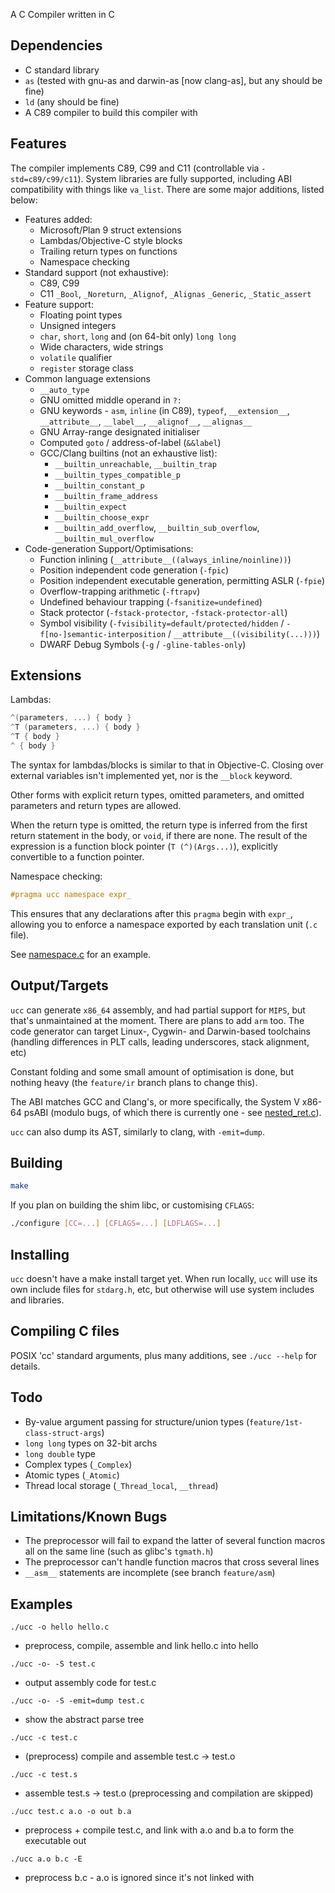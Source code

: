 A C Compiler written in C

Dependencies
------------

- C standard library
- `as` (tested with gnu-as and darwin-as [now clang-as], but any should be fine)
- `ld` (any should be fine)
- A C89 compiler to build this compiler with


Features
--------

The compiler implements C89, C99 and C11 (controllable via `-std=c89/c99/c11`).
System libraries are fully supported, including ABI compatibility with things like `va_list`.
There are some major additions, listed below:

- Features added:
	- Microsoft/Plan 9 struct extensions
	- Lambdas/Objective-C style blocks
	- Trailing return types on functions
	- Namespace checking
- Standard support (not exhaustive):
	- C89, C99
	- C11 `_Bool`, `_Noreturn`, `_Alignof`, `_Alignas` `_Generic`, `_Static_assert`
- Feature support:
  - Floating point types
  - Unsigned integers
  - `char`, `short`, `long` and (on 64-bit only) `long long`
  - Wide characters, wide strings
  - `volatile` qualifier
  - `register` storage class
- Common language extensions
	- `__auto_type`
	- GNU omitted middle operand in `?:`
	- GNU keywords - `asm`, `inline` (in C89), `typeof`, `__extension__`, `__attribute__`, `__label__`, `__alignof__`, `__alignas__`
	- GNU Array-range designated initialiser
	- Computed `goto` / address-of-label (`&&label`)
	- GCC/Clang builtins (not an exhaustive list):
		- `__builtin_unreachable`, `__builtin_trap`
		- `__builtin_types_compatible_p`
		- `__builtin_constant_p`
		- `__builtin_frame_address`
		- `__builtin_expect`
		- `__builtin_choose_expr`
		- `__builtin_add_overflow`, `__builtin_sub_overflow`, `__builtin_mul_overflow`
- Code-generation Support/Optimisations:
	- Function inlining (`__attribute__((always_inline/noinline))`)
	- Position independent code generation (`-fpic`)
	- Position independent executable generation, permitting ASLR (`-fpie`)
	- Overflow-trapping arithmetic (`-ftrapv`)
	- Undefined behaviour trapping (`-fsanitize=undefined`)
	- Stack protector (`-fstack-protector`, `-fstack-protector-all`)
	- Symbol visibility (`-fvisibility=default/protected/hidden` / `-f[no-]semantic-interposition` / `__attribute__((visibility(...)))`)
	- DWARF Debug Symbols (`-g` / `-gline-tables-only`)


Extensions
----------

Lambdas:
```c
^(parameters, ...) { body }
^T (parameters, ...) { body }
^T { body }
^ { body }
```

The syntax for lambdas/blocks is similar to that in Objective-C. Closing over external variables isn't implemented yet, nor is the `__block` keyword.

Other forms with explicit return types, omitted parameters, and omitted parameters and return types are allowed.

When the return type is omitted, the return type is inferred from the first return statement in the body, or `void`, if there are none.
The result of the expression is a function block pointer (`T (^)(Args...)`), explicitly convertible to a function pointer.

Namespace checking:
```c
#pragma ucc namespace expr_
```

This ensures that any declarations after this `pragma` begin with `expr_`, allowing you to enforce a namespace exported by each translation unit (`.c` file).

See [namespace.c](/test/pragma/namespace.c) for an example.

Output/Targets
--------------

`ucc` can generate `x86_64` assembly, and had partial support for `MIPS`, but that's unmaintained at the moment. There are plans to add `arm` too.
The code generator can target Linux-, Cygwin- and Darwin-based toolchains (handling differences in PLT calls, leading underscores, stack alignment, etc)

Constant folding and some small amount of optimisation is done, but nothing heavy (the `feature/ir` branch plans to change this).

The ABI matches GCC and Clang's, or more specifically, the System V x86-64 psABI (modulo bugs, of which there is currently one - see [nested_ret.c](/test/structs/function_passing/nested_ret.c)).

`ucc` can also dump its AST, similarly to clang, with `-emit=dump`.


Building
--------

```sh
make
```

If you plan on building the shim libc, or customising `CFLAGS`:
```sh
./configure [CC=...] [CFLAGS=...] [LDFLAGS=...]
```

Installing
----------

`ucc` doesn't have a make install target yet. When run locally, `ucc` will use its own include files for `stdarg.h`, etc, but otherwise will use system includes and libraries.


Compiling C files
-----------------

POSIX 'cc' standard arguments, plus many additions, see `./ucc --help` for details.


Todo
----

- By-value argument passing for structure/union types (`feature/1st-class-struct-args`)
- `long long` types on 32-bit archs
- `long double` type
- Complex types (`_Complex`)
- Atomic types (`_Atomic`)
- Thread local storage (`_Thread_local`, `__thread`)


Limitations/Known Bugs
----------------------

- The preprocessor will fail to expand the latter of several function macros all on the same line (such as glibc's `tgmath.h`)
- The preprocessor can't handle function macros that cross several lines
- `__asm__` statements are incomplete (see branch `feature/asm`)


Examples
--------

`./ucc -o hello hello.c`
- preprocess, compile, assemble and link hello.c into hello

`./ucc -o- -S test.c`
- output assembly code for test.c

`./ucc -o- -S -emit=dump test.c`
- show the abstract parse tree

`./ucc -c test.c`
- (preprocess) compile and assemble test.c -> test.o

`./ucc -c test.s`
- assemble test.s -> test.o
(preprocessing and compilation are skipped)

`./ucc test.c a.o -o out b.a`
- preprocess + compile test.c, and link with a.o and b.a to form the executable out

`./ucc a.o b.c -E`
- preprocess b.c - a.o is ignored since it's not linked with
